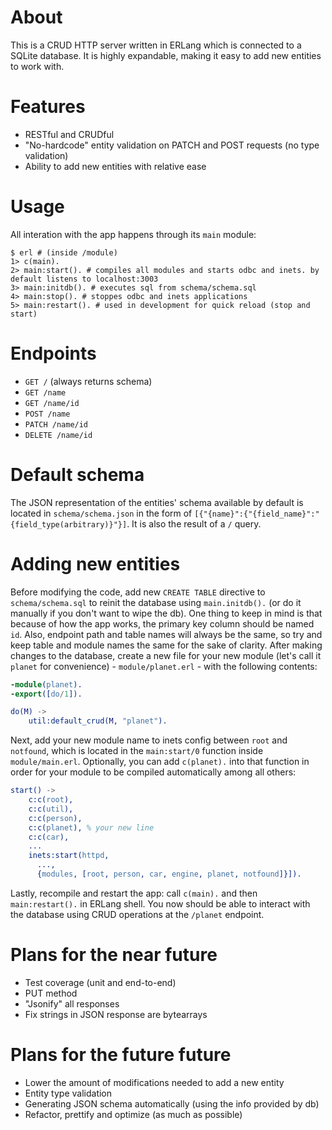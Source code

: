 # About
This is a CRUD HTTP server written in ERLang which is connected to a SQLite database. It is highly expandable, making it easy to add new entities to work with.
# Features
- RESTful and CRUDful
- "No-hardcode" entity validation on PATCH and POST requests (no type validation)
- Ability to add new entities with relative ease
# Usage
All interation with the app happens through its ```main``` module:
```console
$ erl # (inside /module)
1> c(main).
2> main:start(). # compiles all modules and starts odbc and inets. by default listens to localhost:3003
3> main:initdb(). # executes sql from schema/schema.sql
4> main:stop(). # stoppes odbc and inets applications
5> main:restart(). # used in development for quick reload (stop and start)
```
# Endpoints
- ```GET /``` (always returns schema)
- ```GET /name```
- ```GET /name/id```
- ```POST /name```
- ```PATCH /name/id```
- ```DELETE /name/id```
# Default schema
The JSON representation of the entities' schema available by default is located in ```schema/schema.json``` in the form of ```[{"{name}":{"{field_name}":"{field_type(arbitrary)}"}]```. It is also the result of a ```/``` query.
# Adding new entities
Before modifying the code, add new ```CREATE TABLE``` directive to ```schema/schema.sql``` to reinit the database using ```main.initdb().``` (or do it manually if you don't want to wipe the db). One thing to keep in mind is that because of how the app works, the primary key column should be named ```id```. Also, endpoint path and table names will always be the same, so try and keep table and module names the same for the sake of clarity. After making changes to the database, create a new file for your new module (let's call it ```planet``` for convenience) - ```module/planet.erl``` - with the following contents:
```erlang
-module(planet).
-export([do/1]).

do(M) ->
    util:default_crud(M, "planet").
```
Next, add your new module name to inets config between ```root``` and ```notfound```, which is located in the ```main:start/0``` function inside ```module/main.erl```. Optionally, you can add ```c(planet).``` into that function in order for your module to be compiled automatically among all others:
```erlang
start() ->
    c:c(root),
    c:c(util),
    c:c(person),
    c:c(planet), % your new line
    c:c(car),
    ...
    inets:start(httpd,
      ...,
      {modules, [root, person, car, engine, planet, notfound]}]).
```
Lastly, recompile and restart the app: call ```c(main).``` and then ```main:restart().``` in ERLang shell. You now should be able to interact with the database using CRUD operations at the ```/planet``` endpoint.
# Plans for the near future
- Test coverage (unit and end-to-end)
- PUT method
- "Jsonify" all responses
- Fix strings in JSON response are bytearrays  
# Plans for the future future
- Lower the amount of modifications needed to add a new entity
- Entity type validation
- Generating JSON schema automatically (using the info provided by db)
- Refactor, prettify and optimize (as much as possible)
